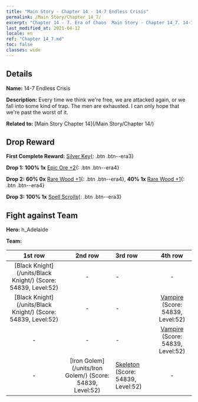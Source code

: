 ```yaml
---
title: "Main Story - Chapter 14 - 14-7 Endless Crisis"
permalink: /Main Story/Chapter 14_7/
excerpt: "Chapter 14 - 7. Era of Chaos  Main Story - Chapter 14_7. 14-7 Endless Crisis"
last_modified_at: 2021-04-12
locale: en
ref: "Chapter 14_7.md"
toc: false
classes: wide
---
```


## Details

 **Name:** 14-7 Endless Crisis

 **Description:** Every time we think we're free, we are attacked again, or we fall into some kind of trap. The men are exhausted. I can only hope that we're past the worst of it.

 **Related to:** [Main Story Chapter 14](/Main Story/Chapter 14/)

## Drop Reward

 **First Complete Reward:** [Silver Key](/Items/con_693/){: .btn .btn--era3}

 **Drop 1:** **100% 1x** [Epic Ore +2](/Items/mat_47/){: .btn .btn--era4}

 **Drop 2:** **60% 0x** [Rare Wood +1](/Items/mat_41/){: .btn .btn--era4}, **40% 1x** [Rare Wood +1](/Items/mat_41/){: .btn .btn--era4}

 **Drop 3:** **100% 1x** [Spell Scrolls](/Items/con_694/){: .btn .btn--era3}


## Fight against Team
 **Hero:** h_Adelaide

 **Team:**


  | 1st row | 2nd row | 3rd row | 4th row |
  |:----:|:----:|:----|:----:|
  | [Black Knight](/units/Black Knight/) (Score: 54839, Level:52)  | - | - | - |
  | [Black Knight](/units/Black Knight/) (Score: 54839, Level:52)  | - | - | [Vampire](/units/Vampire/) (Score: 54839, Level:52)  |
  | - | - | - | [Vampire](/units/Vampire/) (Score: 54839, Level:52)  |
  | - | [Iron Golem](/units/Iron Golem/) (Score: 54839, Level:52)  | [Skeleton](/units/Skeleton/) (Score: 54839, Level:52)  | - |


